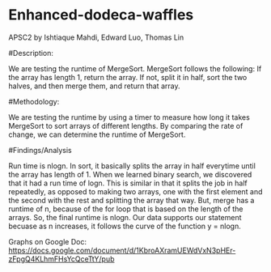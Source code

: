 # Enhanced-dodeca-waffles

APSC2 by Ishtiaque Mahdi, Edward Luo, Thomas Lin

#Description:

We are testing the runtime of MergeSort. MergeSort follows the following: If the array has length 1, return the array. If not, split it in half, sort the two halves, and then merge them, and return that array.

#Methodology:

We are testing the runtime by using a timer to measure how long it takes MergeSort to sort arrays of different lengths. By comparing the rate of change, we can determine the runtime of MergeSort.

#Findings/Analysis

 Run time is nlogn. In sort, it basically splits the array in half everytime until the array has length of 1. When we learned binary search, we discovered that it had a run time of logn. This is similar in that it splits the job in half repeatedly, as opposed to making two arrays, one with the first element and the second with the rest and splitting the array that way. But, merge has a runtime of n, because of the for loop that is based on the length of the arrays. So, the final runtime is nlogn. Our data supports our statement becuase as n increases, it follows the curve of the function y = nlogn.

Graphs on Google Doc: https://docs.google.com/document/d/1KbroAXramUEWdVxN3pHEr-zFpgQ4KLhmFHsYcQceTtY/pub
